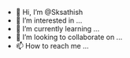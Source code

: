 - 👋 Hi, I’m @Sksathish
- 👀 I’m interested in ...
- 🌱 I’m currently learning ...
- 💞️ I’m looking to collaborate on ...
- 📫 How to reach me ...

<!---
Sksathi/Sksathi is a ✨ special ✨ repository because its `README.md` (this file) appears on your GitHub profile.
You can click the Preview link to take a look at your changes.
--->
